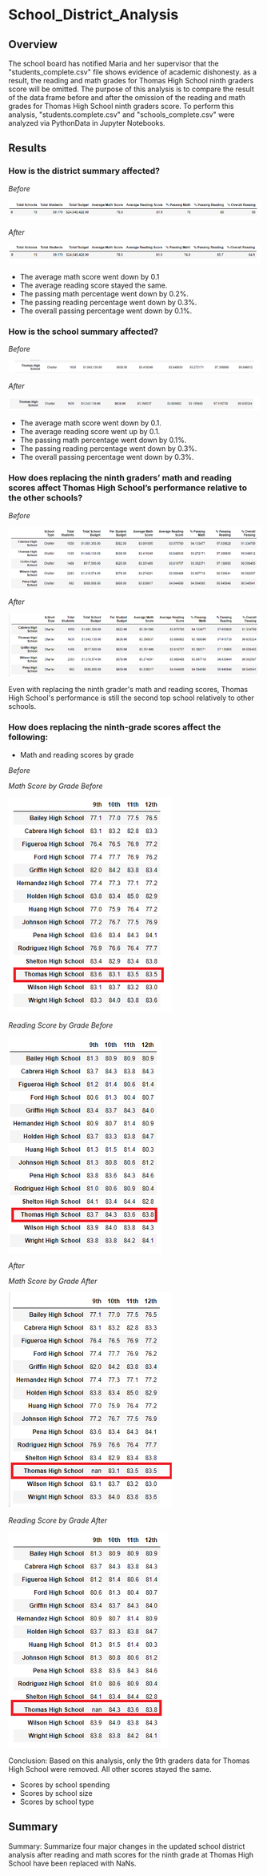 # School_District_Analysis

## Overview
The school board has notified Maria and her supervisor that the "students_complete.csv" file shows evidence of academic dishonesty. as a result, the reading and math grades for Thomas High School ninth graders score will be omitted. The purpose of this analysis is to compare the result of the data frame before and after the omission of the reading and math grades for Thomas High School ninth graders score. To perform this analysis, "students.complete.csv" and "schools_complete.csv" were analyzed via PythonData in Jupyter Notebooks.

## Results

### How is the district summary affected?
*Before*

![](Resources/District_Summary_before.PNG)

*After*

![](Resources/District_Summary_After.PNG)

- The average math score went down by 0.1
- The average reading score stayed the same.
- The passing math percentage went down by 0.2%.
- The passing reading percentage went down by 0.3%.
- The overall passing percentage went down by 0.1%.

### How is the school summary affected?
*Before*

![](Resources/School_Summary_before.PNG)

*After*

![](Resources/School_Summary_After.PNG)

- The average math score went down by 0.1.
- The average reading score went up by 0.1.
- The passing math percentage went down by 0.1%.
- The passing reading percentage went down by 0.3%.
- The overall passing percentage went down by 0.3%.

### How does replacing the ninth graders’ math and reading scores affect Thomas High School’s performance relative to the other schools?
*Before*

![](Resources/Top_5_Before.PNG)

*After*

![](Resources/Top_5_After.PNG)

Even with replacing the ninth grader's math and reading scores, Thomas High School's performance is still the second top school relatively to other schools.

### How does replacing the ninth-grade scores affect the following:
- Math and reading scores by grade

*Before*

*Math Score by Grade Before*

![](Resources/mathscore_by_grade_before.PNG)

*Reading Score by Grade Before*

![](Resources/readingscore_by_grade_before.PNG)

*After*

*Math Score by Grade After*

![](Resources/mathscore_by_grade_after.PNG)

*Reading Score by Grade After*

![](Resources/readingscore_by_grade_after.PNG)

Conclusion: Based on this analysis, only the 9th graders data for Thomas High School were removed. All other scores stayed the same.

- Scores by school spending
- Scores by school size
- Scores by school type

## Summary
Summary: Summarize four major changes in the updated school district analysis after reading and math scores for the ninth grade at Thomas High School have been replaced with NaNs.

